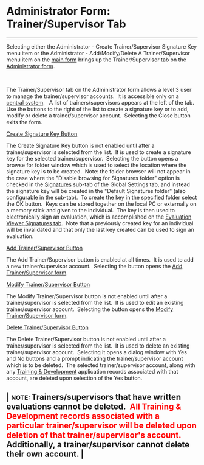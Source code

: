 # Administrator Form:  Trainer/Supervisor Tab 
-----

Selecting either the Administrator - Create Trainer/Supervisor Signature Key 
menu item or the Administrator - Add/Modify/Delete A Trainer/Supervisor menu item on the 
[main form](<7jjr.md>) brings up the 
Trainer/Supervisor tab on the [Administrator form](<7df4.md>).

&nbsp;&nbsp;&nbsp;&nbsp;&nbsp;&nbsp;&nbsp;&nbsp;&nbsp;&nbsp;&nbsp;

The Trainer/Supervisor tab on the Administrator form allows a level 3 user to 
manage the trainer/supervisor accounts.&nbsp; It is accessible only on a
[central system](<7mls.md>).&nbsp;&nbsp; A list of 
trainers/supervisors appears at the left of the tab.&nbsp; Use the buttons to 
the right of the list to create a signature key or to add, modify or delete a 
trainer/supervisor account.&nbsp; Selecting the Close button exits the form. 

<u>Create Signature Key Button</u>

The Create Signature Key button is not enabled until after a 
trainer/supervisor is selected from the list.&nbsp; It is used to create a 
signature key for the selected trainer/supervisor.&nbsp; Selecting the button 
opens a browse for folder window which is used to select the location where the 
signature key is to be created.&nbsp; Note: the folder browser will not appear in the case where the "Disable browsing for Signatures folder" option is checked in the [Signatures](<sig.md>) sub-tab of the Global Settings tab, and instead the signature key will be created in the "Default Signatures folder" (also configurable in the sub-tab).&nbsp; To create the key in the specified folder 
select the OK button.&nbsp; Keys can be stored together on the local PC or 
externally on a memory stick and given to the individual.&nbsp; The key is then 
used to electronically sign an evaluation, which is accomplished on the [Evaluation Viewer 
Signatures tab](<evlvwsig.md>).&nbsp; Note that a previously created key for an individual 
will be invalidated and that only the last key created can be used to sign an 
evaluation.

<u>Add Trainer/Supervisor Button</u>

The Add Trainer/Supervisor button is enabled at all times.&nbsp; It is used 
to add a new trainer/supervisor account.&nbsp; Selecting the button opens the [Add Trainer/Supervisor 
form](<7gj4.md>).

<u>Modify Trainer/Supervisor Button</u>

The Modify Trainer/Supervisor button is not enabled until after a 
trainer/supervisor is selected from the list.&nbsp; It is used to edit an 
existing trainer/supervisor account.&nbsp; Selecting the button opens the
[Modify Trainer/Supervisor form](<7je8.md>).

<u>Delete Trainer/Supervisor Button</u>

The Delete Trainer/Supervisor button is not enabled until after a 
trainer/supervisor is selected from the list.&nbsp; It is used to delete an 
existing trainer/supervisor account.&nbsp; Selecting it opens a dialog window 
with Yes and No buttons and a prompt indicating the trainer/supervisor account 
which is to be deleted.&nbsp; The selected trainer/supervisor account, along with any [Training & Development](<traindev.md>) application records associated with that account, are deleted upon selection of the Yes button.

| <font size="3"><b>NOTE</b>: </font>Trainers/supervisors that have written evaluations cannot be deleted.&nbsp; <font color="#FF0000"><b>All Training &amp; Development records associated with a particular trainer/supervisor will be deleted upon deletion of that trainer/supervisor's account.</b></font>&nbsp; Additionally, a trainer/supervisor cannot delete their own account. |
-----